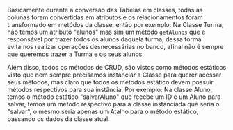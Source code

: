 Basicamente durante a conversão das Tabelas em classes, todas as colunas foram convertidas em atributos e os relacionamentos foram transformado em metódos da classe, então por exemplo: Na Classe Turma, não temos um atributo "alunos" mas sim um método `getAlunos` que é responsável por trazer todos os alunos daquela turma, dessa forma evitamos realizar operações desnecessárias no banco, afinal não é sempre que queremos trazer a Turma e os seus alunos.

Além disso, todos os métodos de CRUD, são vistos como métodos estáticos visto que nem sempre precisamos instanciar a Classe para querer acessar seus métodos, mas claro que todos os métodos estático devem possuir métodos respectivos para sua instância. Por exemplo: Na classe Aluno, temos o método estático "salvarAluno" que recebe um ID e um Aluno para salvar, temos um método respectivo para a classe instanciada que seria o "salvar", o mesmo seria apenas um Atalho para o método estático, passando os dados da classe atual.